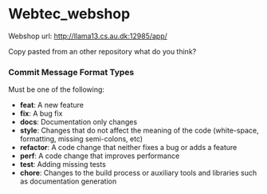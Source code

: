 Webtec_webshop
==============

Webshop url: http://llama13.cs.au.dk:12985/app/ 


Copy pasted from an other repository what do you think?

### Commit Message Format Types
Must be one of the following:

* **feat**: A new feature
* **fix**: A bug fix
* **docs**: Documentation only changes
* **style**: Changes that do not affect the meaning of the code (white-space, formatting, missing
  semi-colons, etc)
* **refactor**: A code change that neither fixes a bug or adds a feature
* **perf**: A code change that improves performance
* **test**: Adding missing tests
* **chore**: Changes to the build process or auxiliary tools and libraries such as documentation
  generation
